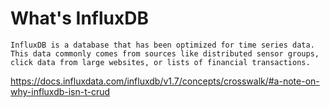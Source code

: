 # What's InfluxDB
```
InfluxDB is a database that has been optimized for time series data. This data commonly comes from sources like distributed sensor groups, click data from large websites, or lists of financial transactions.
```
https://docs.influxdata.com/influxdb/v1.7/concepts/crosswalk/#a-note-on-why-influxdb-isn-t-crud
